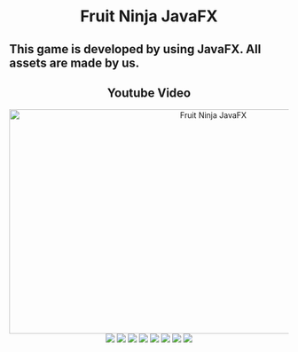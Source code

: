 <div align="center"><h1>Fruit Ninja JavaFX</h1><div>
<div align="left"><h2>This game is developed by using JavaFX. All assets are made by us.</h2><div>

<div align="center">
<h2>Youtube Video</h2>
<a href="http://www.youtube.com/watch?feature=player_embedded&v=-KjawtLL52M
" target="_blank"><img src="https://i.ibb.co/k95ZyMn/youtube-Back.jpg" 
width="720" height="405"
alt="Fruit Ninja JavaFX" /></a>
<img src="https://i.ibb.co/cC8GjBx/login.png">
<img src="https://i.ibb.co/GsgDrSD/register.png">
<img src="https://i.ibb.co/r6CxwGq/highscores.png">
<img src="https://i.ibb.co/Hx3TV1N/help.png">
<img src="https://i.ibb.co/ZxhH53j/credits.png">
<img src="https://i.ibb.co/FJtcs4n/cut.png">
<img src="https://i.ibb.co/6mwJQ46/bomb.png">
<img src="https://i.ibb.co/26hgYxP/gameover.png">
</div>

